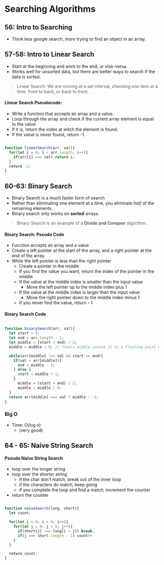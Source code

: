 
# Searching Algorithms

## 56: Intro to Searching

- Think less google search, more trying to find an object in an array.

## 57-58: Intro to Linear Search

- Start at the beginning and work to the end, ur vise-versa. 
- Works well for unsorted data, but there are better ways to search if the data is sorted.

> Linear Search: We are moving at a set interval, checking one item at a time, front to back, or back to front.

#### Linear Search Pseudocode:

- Write a function that accepts an array and a value.
- Loop through the array and check if the current array element is equal to the value.
- If it is, return the index at witch the element is found.
- If the value is never found, return -1.

```js

function linearSearch(arr, val){
  for(let i = 0; i < arr.length; i++){
    if(arr[i] === val) return i;
  }
  return -1;
}

```

## 60-63: Binary Search

- Binary Search is a much faster form of search
- Rather than eliminating one element at a time, you eliminate *half* of the remaining elements.
- Binary search only works on **sorted** arrays.

> Binary Search is an example of a **Divide and Conquer** algorithm.

#### Binary Search: Pseudo Code

- Function accepts an array and a value
- Create a left pointer at the start of the array, and a right pointer at the end of the array.
- While the left pointer is less than the right pointer
  - Create a pointer in the middle
  - If you find the value you want, return the index of the pointer in the middle
  - If the value at the middle index is smaller than the input value
    - Move the left pointer up to the middle index plus 1
  - If the value at the middle index is larger than the input value
    - Move the right pointer down to the middle index minus 1
  - If you never find the value, return - 1

#### Binary Search Code

```js

function binarySearch(arr, val){
  let start = 0;
  let end = arr.length - 1;
  let middle = (start + end) / 2;
  middle = middle | 0; // floors middle incase it is a floating point number

  while(arr[middle] !== val && start <= end){
    if(val < arr[middle]){
      end = middle - 1;
    } else {
      start = middle + 1;
    }
      middle = (start + end) / 2;
      middle = middle | 0;
  }
  return arr[middle] === val ? middle : -1;
}

```

### Big O

- Time: O(log n)
  - (very good)

## 64 - 65: Naive String Search

#### Pseudo Naive String Search

- loop over the longer string
- loop over the shorter string
  - if the char don't match, break out of the inner loop
  - if the characters do match, keep going
  - if you complete the loop and find a match, increment the counter
- return the counter

```js

function naiveSearch(long, short){
  let count;

  for(let i = 0; i < 0; i++){
    for(let j = 0; j < 0; j++){
      if(short[j] !== long[i + j]) break;
      if(j === short.length - 1) count++ 
    }
  }

  return count;
}


```